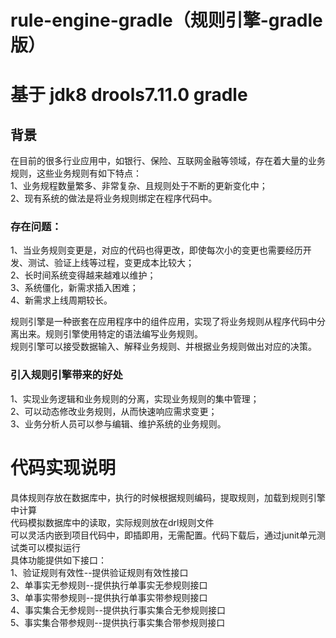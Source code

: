 # rule-engine-gradle（规则引擎-gradle版）
# 基于 jdk8  drools7.11.0  gradle
## 背景 
在目前的很多行业应用中，如银行、保险、互联网金融等领域，存在着大量的业务规则，这些业务规则有如下特点：  
1、业务规程数量繁多、非常复杂、且规则处于不断的更新变化中；  
2、现有系统的做法是将业务规则绑定在程序代码中。  

### 存在问题：
1、当业务规则变更是，对应的代码也得更改，即使每次小的变更也需要经历开发、测试、验证上线等过程，变更成本比较大；  
2、长时间系统变得越来越难以维护；  
3、系统僵化，新需求插入困难；  
4、新需求上线周期较长。  

规则引擎是一种嵌套在应用程序中的组件应用，实现了将业务规则从程序代码中分离出来。规则引擎使用特定的语法编写业务规则。  
规则引擎可以接受数据输入、解释业务规则、并根据业务规则做出对应的决策。
 

### 引入规则引擎带来的好处
1、实现业务逻辑和业务规则的分离，实现业务规则的集中管理；  
2、可以动态修改业务规则，从而快速响应需求变更；  
3、业务分析人员可以参与编辑、维护系统的业务规则。  


# 代码实现说明 
具体规则存放在数据库中，执行的时候根据规则编码，提取规则，加载到规则引擎中计算  
代码模拟数据库中的读取，实际规则放在drl规则文件   
可以灵活内嵌到项目代码中，即插即用，无需配置。代码下载后，通过junit单元测试类可以模拟运行  
具体功能提供如下接口：  
1、验证规则有效性--提供验证规则有效性接口  
2、单事实无参规则--提供执行单事实无参规则接口  
3、单事实带参规则--提供执行单事实带参规则接口  
4、事实集合无参规则--提供执行事实集合无参规则接口  
5、事实集合带参规则--提供执行事实集合带参规则接口  



